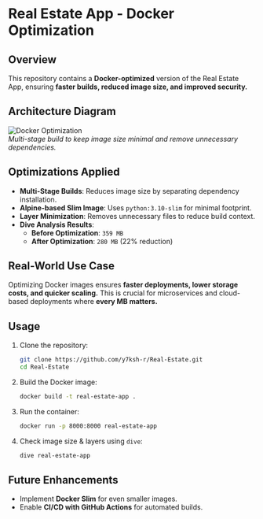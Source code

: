 # Real Estate App - Docker Optimization

## Overview
This repository contains a **Docker-optimized** version of the Real Estate App, ensuring **faster builds, reduced image size, and improved security.**

## Architecture Diagram
![Docker Optimization](https://raw.githubusercontent.com/y7ksh-r/Real-Estate/main/docs/docker_optimization.png)  
*Multi-stage build to keep image size minimal and remove unnecessary dependencies.*

## Optimizations Applied
- **Multi-Stage Builds**: Reduces image size by separating dependency installation.
- **Alpine-based Slim Image**: Uses `python:3.10-slim` for minimal footprint.
- **Layer Minimization**: Removes unnecessary files to reduce build context.
- **Dive Analysis Results**:
  - **Before Optimization**: `359 MB`
  - **After Optimization**: `280 MB` (22% reduction)

## Real-World Use Case
Optimizing Docker images ensures **faster deployments, lower storage costs, and quicker scaling.** This is crucial for microservices and cloud-based deployments where **every MB matters.**

## Usage
1. Clone the repository:
   ```sh
   git clone https://github.com/y7ksh-r/Real-Estate.git
   cd Real-Estate
   ```
2. Build the Docker image:
   ```sh
   docker build -t real-estate-app .
   ```
3. Run the container:
   ```sh
   docker run -p 8000:8000 real-estate-app
   ```
4. Check image size & layers using `dive`:
   ```sh
   dive real-estate-app
   ```

## Future Enhancements
- Implement **Docker Slim** for even smaller images.
- Enable **CI/CD with GitHub Actions** for automated builds.
